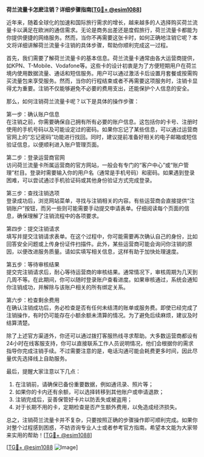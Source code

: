 **荷兰流量卡怎麽注销？详细步骤指南[[TG💪+ @esim1088](https://t.me/s/esim1088)]**

近年来，随着全球化的加速和国际旅行需求的增长，越来越多的人选择购买荷兰流量卡以满足在欧洲的通信需求。无论是商务出差还是度假旅行，荷兰流量卡都能为你提供便捷的网络服务。然而，当你不再需要这张卡时，如何正确地注销它呢？本文将详细讲解荷兰流量卡注销的具体步骤，帮助你顺利完成这一过程。

首先，我们需要了解荷兰流量卡的基本信息。荷兰流量卡通常由各大运营商提供，如KPN、T-Mobile、Vodafone等。这些卡的设计初衷是为了方便短期用户在荷兰境内使用数据流量、通话和短信服务。用户可以通过激活卡后设置月套餐或按需购买流量包来享受服务。然而，当你的行程结束或者不再需要这项服务时，注销卡显得尤为重要。注销不仅能够避免不必要的费用支出，还能保护个人信息的安全。

那么，如何注销荷兰流量卡呢？以下是具体的操作步骤：

第一步：确认账户信息  
在注销之前，你需要确保自己拥有所有必要的账户信息。这包括你的卡号、注册时使用的手机号码以及可能设定过的密码。如果你忘记了某些信息，可以通过运营商官网上的“忘记密码”功能进行找回。同时，建议提前准备好相关的电子邮箱或短信验证信息，以便顺利进入账户管理页面。

第二步：登录运营商官网  
访问荷兰流量卡所属运营商的官方网站，一般会有专门的“客户中心”或“账户管理”栏目。登录时需要输入你的用户名（通常是手机号码）和密码。如果遇到登录困难，可以尝试通过手机验证码或其他身份验证方式完成登录。

第三步：查找注销选项  
登录成功后，浏览网站菜单，寻找与注销相关的内容。有些运营商会直接提供“注销账户”按钮，而另一些则可能需要手动提交申请表单。仔细阅读每个页面的信息，确保理解了注销流程中的各项要求。

第四步：提交注销请求  
填写并提交注销请求表单。在这个过程中，你可能需要再次确认自己的身份，比如回答安全问题或上传身份证件扫描件。此外，某些运营商可能会询问你注销的原因，以便改进服务质量。请如实填写相关信息，这样有助于加快处理速度。

第五步：等待审核结果  
提交完注销请求后，耐心等待运营商的审核结果。通常情况下，审核周期为几天到几周不等。在此期间，你可以随时登录账户查看进度。如果审核通过，系统会通知你注销成功，并解除与该账户相关的所有绑定关系。

第六步：检查剩余费用  
在确认注销成功后，务必检查是否有任何未结清的账单或服务费。即使已经完成了注销操作，有时仍可能存在小额余额未清算的情况。为了避免后续麻烦，建议及时结算清楚。

除了上述官方渠道外，你还可以通过拨打客服热线寻求帮助。大多数运营商都设有24小时在线客服支持，你可以直接联系工作人员说明情况，他们会根据你的需求指导你完成注销手续。不过需要注意的是，电话沟通可能会耗费更多时间，因此尽量优先选择线上自助服务。

最后，提醒大家注意以下几点：
1. 在注销前，请确保已备份重要数据，例如通讯录、照片等；
2. 如果你的卡内还有余额，可以选择转移到其他账户或申请退款；
3. 注销完成后，妥善保管好卡片以防丢失或被盗用；
4. 对于长期不用的卡，定期检查是否产生额外费用，以免造成经济损失。

总之，注销荷兰流量卡并不复杂，只要按照正确的步骤操作即可顺利完成。如果你对整个过程感到困惑，不妨咨询专业人士或者参考官方指南。希望本文能为大家带来实用的帮助！[[TG💪+ @esim1088](https://t.me/s/esim1088)]

[[TG💪+ @esim1088](https://t.me/s/esim1088) ![Image](https://i.postimg.cc/4NQfJmqS/Snipaste-2025-05-13-00-14-12.png)]